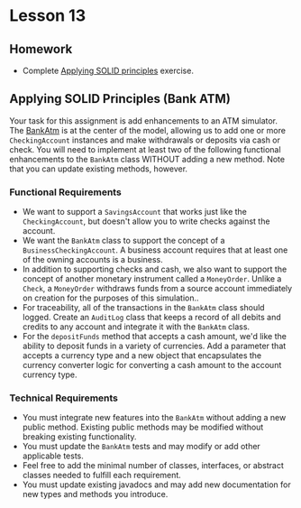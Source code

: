 # Lesson 13

## Homework

* Complete [Applying SOLID principles](#applying-solid-principles-bank-atm) exercise.

## Applying SOLID Principles (Bank ATM)

Your task for this assignment is add enhancements to an ATM simulator. The [BankAtm][bankatm-file] is at the center of the model, allowing us to add one or more `CheckingAccount` instances and make withdrawals or deposits via cash or check. You will need to implement at least two of the following functional enhancements to the `BankAtm` class WITHOUT adding a new method. Note that you can update existing methods, however.

### Functional Requirements

* We want to support a `SavingsAccount` that works just like the `CheckingAccount`, but doesn't allow you to write checks against the account.
* We want the `BankAtm` class to support the concept of a `BusinessCheckingAccount`. A business account requires that at least one of the owning accounts is a business.
* In addition to supporting checks and cash, we also want to support the concept of another monetary instrument called a `MoneyOrder`. Unlike a `Check`, a `MoneyOrder` withdraws funds from a source account immediately on creation for the purposes of this simulation..
* For traceability, all of the transactions in the `BankAtm` class should logged. Create an `AuditLog` class that keeps a record of all debits and credits to any account and integrate it with the `BankAtm` class. 
* For the `depositFunds` method that accepts a cash amount, we'd like the ability to deposit funds in a variety of currencies. Add a parameter that accepts a currency type and a new object that encapsulates the currency converter logic for converting a cash amount to the account currency type.

### Technical Requirements

* You must integrate new features into the `BankAtm` without adding a new public method. Existing public methods may be modified without breaking existing functionality.
* You must update the `BankAtm` tests and may modify or add other applicable tests.
* Feel free to add the minimal number of classes, interfaces, or abstract classes needed to fulfill each requirement.
* You must update existing javadocs and may add new documentation for new types and methods you introduce.

[bank-folder]: ./bank/
[bankatm-file]: ./bank/bank_app/src/main/java/com/codedifferently/lesson13/bank/BankAtm.java
